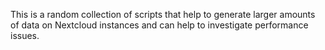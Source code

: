 This is a random collection of scripts that help to generate larger amounts of data on Nextcloud instances and can help to investigate performance issues.
